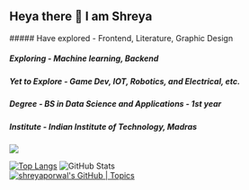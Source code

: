 ## Heya there 👋 I am Shreya 

<div>
##### Have explored - Frontend, Literature, Graphic Design
 
##### Exploring - Machine learning, Backend

##### Yet to Explore - Game Dev, IOT, Robotics, and Electrical, etc.

##### Degree - BS in Data Science and Applications - 1st year

##### Institute - Indian Institute of Technology, Madras
</div>


 <img src="https://github-readme-streak-stats.herokuapp.com/?user=porwalshreyaa"/>
 
 <br>

[![Top Langs](https://github-readme-stats.vercel.app/api/top-langs/?username=porwalshreyaa)](https://github.com/porwalshreyaa/github-readme-stats)
![GitHub Stats](https://github-readme-stats.vercel.app/api?username=porwalshreyaa&repo=github-readme-stats&cache_seconds=86400&theme=holi)  
[![shreyaporwal's GitHub | Topics](https://stats.quine.sh/shreyaporwal/topics-over-time?theme=dark)](https://quine.sh?utm_source=widgets&utm_campaign=shreyaporwal)

